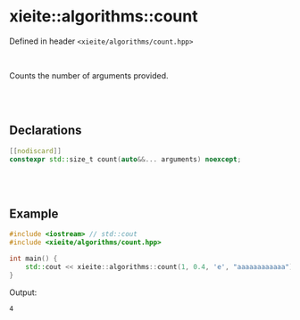 # xieite::algorithms::count
Defined in header `<xieite/algorithms/count.hpp>`

<br/>

Counts the number of arguments provided.

<br/><br/>

## Declarations
```cpp
[[nodiscard]]
constexpr std::size_t count(auto&&... arguments) noexcept;
```

<br/><br/>

## Example
```cpp
#include <iostream> // std::cout
#include <xieite/algorithms/count.hpp>

int main() {
	std::cout << xieite::algorithms::count(1, 0.4, 'e', "aaaaaaaaaaaa") << '\n';
}
```
Output:
```
4
```
